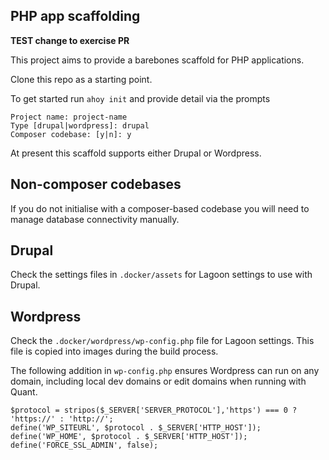 ## PHP app scaffolding

**TEST change to exercise PR**

This project aims to provide a barebones scaffold for PHP applications.

Clone this repo as a starting point.

To get started run `ahoy init` and provide detail via the prompts
```
Project name: project-name
Type [drupal|wordpress]: drupal
Composer codebase: [y|n]: y
```

At present this scaffold supports either Drupal or Wordpress.

## Non-composer codebases

If you do not initialise with a composer-based codebase you will need to manage database connectivity manually.

## Drupal

Check the settings files in `.docker/assets` for Lagoon settings to use with Drupal.

## Wordpress

Check the `.docker/wordpress/wp-config.php` file for Lagoon settings. This file is copied into images during the build process.

The following addition in `wp-config.php` ensures Wordpress can run on any domain, including local dev domains or edit domains when running with Quant.

```
$protocol = stripos($_SERVER['SERVER_PROTOCOL'],'https') === 0 ? 'https://' : 'http://';
define('WP_SITEURL', $protocol . $_SERVER['HTTP_HOST']);
define('WP_HOME', $protocol . $_SERVER['HTTP_HOST']);
define('FORCE_SSL_ADMIN', false);
```
